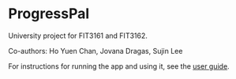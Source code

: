 # ProgressPal

University project for FIT3161 and FIT3162.

Co-authors: Ho Yuen Chan, Jovana Dragas, Sujin Lee

For instructions for running the app and using it, see the [user guide](https://docs.google.com/document/d/1YDkFsyzvyGruQZm033sS37fONOLtlpMAw5kb8HkGCr0/edit?usp=sharing).
